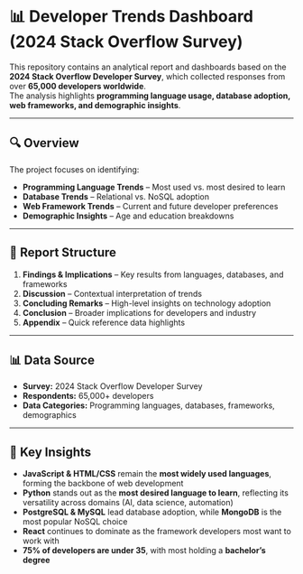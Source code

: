 # 📊 Developer Trends Dashboard (2024 Stack Overflow Survey)

This repository contains an analytical report and dashboards based on the **2024 Stack Overflow Developer Survey**, which collected responses from over **65,000 developers worldwide**.  
The analysis highlights **programming language usage, database adoption, web frameworks, and demographic insights**.

---

## 🔍 Overview

The project focuses on identifying:
- **Programming Language Trends** – Most used vs. most desired to learn  
- **Database Trends** – Relational vs. NoSQL adoption  
- **Web Framework Trends** – Current and future developer preferences  
- **Demographic Insights** – Age and education breakdowns  

---

## 📑 Report Structure

1. **Findings & Implications** – Key results from languages, databases, and frameworks  
2. **Discussion** – Contextual interpretation of trends  
3. **Concluding Remarks** – High-level insights on technology adoption  
4. **Conclusion** – Broader implications for developers and industry  
5. **Appendix** – Quick reference data highlights  

---

## 📊 Data Source

- **Survey:** 2024 Stack Overflow Developer Survey  
- **Respondents:** 65,000+ developers  
- **Data Categories:** Programming languages, databases, frameworks, demographics  

---

## 🚀 Key Insights

- **JavaScript & HTML/CSS** remain the **most widely used languages**, forming the backbone of web development  
- **Python** stands out as the **most desired language to learn**, reflecting its versatility across domains (AI, data science, automation)  
- **PostgreSQL & MySQL** lead database adoption, while **MongoDB** is the most popular NoSQL choice  
- **React** continues to dominate as the framework developers most want to work with  
- **75% of developers are under 35**, with most holding a **bachelor’s degree**
